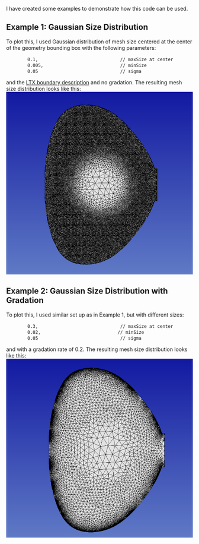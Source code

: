 I have created some examples to demonstrate how this code can
be used.

## Example 1: Gaussian Size Distribution
To plot this, I used Gaussian distribution of mesh size centered at
the center of the geometry bounding box with the following parameters:

```
        0.1,                               // maxSize at center
        0.005,                             // minSize
        0.05                               // sigma
```
and the [LTX boundary description](test/asset/ltx_wall.dat) and no gradation.
The resulting mesh size distribution looks like this:
![Gaussian Size Distribution](images/ltx-gauss-fine.png)

## Example 2: Gaussian Size Distribution with Gradation
To plot this, I used similar set up as in Example 1, but with different
sizes:
```
        0.3,                               // maxSize at center
        0.02,                             // minSize
        0.05                               // sigma
```
and with a gradation rate of 0.2. The resulting mesh size distribution looks like this:
![Gaussian Size Distribution with Gradation](images/ltx-gauss-coarse-graded.png)

